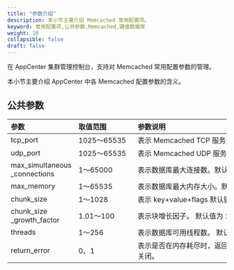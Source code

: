 ```yaml
---
title: "参数介绍"
description: 本小节主要介绍 Memcached 常用配置项。 
keyword: 常用配置项,公共参数,Memcached,键值数据库
weight: 10
collapsible: false
draft: false
---
```




在 AppCenter 集群管理控制台，支持对 Memcached 常用配置参数的管理。

本小节主要介绍 AppCenter 中各 Memcached 配置参数的含义。

## 公共参数

|<span style="display:inline-block;width:80px">参数</span> |<span style="display:inline-block;width:120px">取值范围</span>|<span style="display:inline-block;width:420px">参数说明</span>|
|:----|:----|:----|
| tcp_port   |   1025～65535  |  表示 Memcached TCP 服务监听端口。默认为 `11211`。|
| udp_port   |   1025～65535  |  表示 Memcached UDP 服务监听端口。默认为 `11211`。|
| max_simultaneous _connections   |     1～65000  |  表示数据库最大连接数。默认为 `65000`。|
| max_memory  |      1～65535 |  表示数据库最大内存大小。默认值为 `716`。|
|  chunk_size      |  1～1028      |   表示 key+value+flags 默认键值大小。 默认值为 `48`。 |
|  chunk_size _growth_factor      |  1.01～100      |   表示块增长因子。 默认值为 `1.25`。 |
|  threads      |  1～256      |   表示数据库可用线程数。 默认值为 `1`。 |
|  return_error      |  0、1      |   表示是否在内存耗尽时，返回错误提示。 默认值为 `0`，表示关闭。 |
